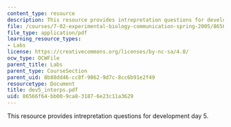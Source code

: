 ```yaml
---
content_type: resource
description: This resource provides intrepretation questions for development day 5.
file: /courses/7-02-experimental-biology-communication-spring-2005/86566f64bb009ca831876e23c11a3629_dev5_interps.pdf
file_type: application/pdf
learning_resource_types:
- Labs
license: https://creativecommons.org/licenses/by-nc-sa/4.0/
ocw_type: OCWFile
parent_title: Labs
parent_type: CourseSection
parent_uid: 8b88dd46-cc8f-9062-9d7c-8cc6b91e2f49
resourcetype: Document
title: dev5_interps.pdf
uid: 86566f64-bb00-9ca8-3187-6e23c11a3629
---
```

This resource provides intrepretation questions for development day 5.